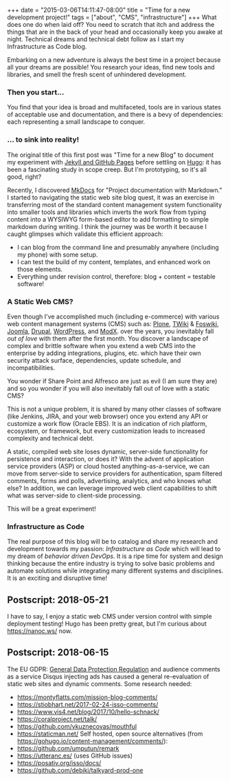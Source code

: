 +++
date = "2015-03-06T14:11:47-08:00"
title = "Time for a new development project!"
tags = ["about", "CMS", "infrastructure"]
+++
What does one do when laid off? You need to scratch that itch and address the things
that are in the back of your head and occasionally keep you awake at night. Technical dreams
and technical debt follow as I start my Infrastructure as Code blog.
<!--more-->

Embarking on a new adventure is always the best time in a project because all your dreams
 are possible! You research your ideas, find new tools and libraries, and smell the fresh
 scent of unhindered development.

### Then you start...

You find that your idea is broad and multifaceted, tools are in various states of acceptable
 use and documentation, and there is a bevy of dependencies: each representing a small
 landscape to conquer.

### ... to sink into reality!

The original title of this first post was "Time for a new Blog" to document my experiment
 with [Jekyll and GitHub Pages](http://jekyllrb.com/docs/github-pages/) before settling on
 [Hugo](http://gohugo.io/overview/introduction/): it has been a fascinating study in scope creep.
But I'm prototyping, so it's all good, right?

Recently, I discovered [MkDocs](http://www.mkdocs.org/) for "Project documentation with Markdown."
 I started to navigating the static web site blog quest, it was an
 exercise in transferring most of the standard content management system functionality into
 smaller tools and libraries which inverts the work flow from typing content into a WYSIWYG
 form-based editor to add formatting to simple markdown during writing.
 I think the journey was be worth it because I caught glimpses which validate this efficient approach:

- I can blog from the command line and presumably anywhere (including my phone) with some setup.
- I can test the build of my content, templates, and enhanced work on those elements.
- Everything under revision control, therefore: blog + content = testable software!

### A Static Web CMS?

Even though I've accomplished much (including e-commerce) with various web content management systems
(CMS) such as:
 [Plone](http://plone.org/),
 [TWiki](http://twiki.org/) & [Foswiki](http://foswiki.org/),
 [Joomla](http://www.joomla.org/),
 [Drupal](http://drupal.org),
 [WordPress](http://wordpress.org),
 and [ModX](http://modx.com).
over the years, you inevitably fall *out of love* with them after the first month. You discover a
landscape of complex and brittle software when you extend a web CMS into the enterprise by adding
integrations, plugins, etc. which have their own security attack surface, dependencies, update schedule,
and incompatibilities.

You wonder if Share Point and Alfresco are just as evil (I am sure they are) and
so you wonder if you will also inevitably fall out of love with a static CMS?

This is not a unique problem, it is shared by many other classes of software (like Jenkins, JIRA,
and your web browser) once you extend any API or customize a work flow (Oracle EBS). It is
an indication of rich platform, ecosystem, or framework, but every customization leads to
increased complexity and technical debt.

A static, compiled web site loses dynamic, server-side functionality for persistence and
interaction, or does it? With the advent of application service providers (ASP) or cloud hosted
anything-as-a-service, we can move from server-side to service providers for authentication, spam filtered
comments, forms and polls, advertising, analytics, and who knows what else?
In addition, we can leverage improved web client capabilities to shift what was server-side to client-side processing.

This will be a great experiment!

### Infrastructure as Code

The real purpose of this blog will be to catalog and share my research and development towards my passion:
*Infrastructure as Code* which will lead to my dream of *behavior driven DevOps.*
 It is a ripe time for system and design thinking because the entire industry
 is trying to solve basic problems and automate solutions while integrating many
 different systems and disciplines. It is an exciting and disruptive time!

## Postscript: 2018-05-21 ##

I have to say, I enjoy a static web CMS under version control with simple deployment testing!
Hugo has been pretty great, but I'm curious about https://nanoc.ws/ now.

## Postscript: 2018-06-15 ##

The EU GDPR: [General Data Protection Regulation](https://www.eugdpr.org/) and
 audience comments as a service Disqus injecting ads has caused a general
 re-evaluation of static web sites and dynamic comments. Some research needed:

- https://montyflatts.com/mission-blog-comments/
- https://stiobhart.net/2017-02-24-isso-comments/
- https://www.vis4.net/blog/2017/10/hello-schnack/
- https://coralproject.net/talk/
- https://github.com/vkuznecovas/mouthful
- https://staticman.net/
Self hosted, open source alternatives (from https://gohugo.io/content-management/comments/):
- https://github.com/umputun/remark
- https://utteranc.es/ (uses GitHub issues)
- https://posativ.org/isso/docs/
- https://github.com/debiki/talkyard-prod-one
